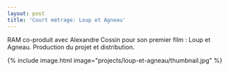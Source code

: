 ```yaml
---
layout: post
title: 'Court métrage: Loup et Agneau'
---
```


RAM co-produit avec Alexandre Cossin pour son premier film : Loup et Agneau. Production du projet et distribution.

{% include image.html image="projects/loup-et-agneau/thumbnail.jpg" %}
